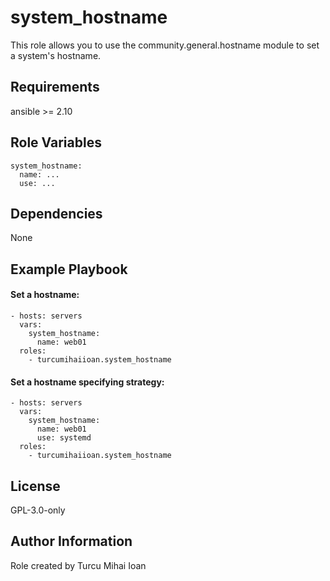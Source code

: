 system_hostname
=========

This role allows you to use the community.general.hostname module to set a system's hostname.

Requirements
------------

ansible >= 2.10

Role Variables
--------------

```
system_hostname:
  name: ...
  use: ...
```

Dependencies
------------

None

Example Playbook
----------------

#### Set a hostname:
```
- hosts: servers
  vars:
    system_hostname:
      name: web01
  roles:
    - turcumihaiioan.system_hostname
```

#### Set a hostname specifying strategy:
```
- hosts: servers
  vars:
    system_hostname:
      name: web01
      use: systemd
  roles:
    - turcumihaiioan.system_hostname
```

License
-------

GPL-3.0-only

Author Information
------------------

Role created by Turcu Mihai Ioan
